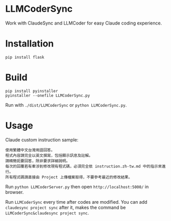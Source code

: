 # LLMCoderSync
Work with ClaudeSync and LLMCoder for easy Claude coding experience.

# Installation

```
pip install flask
```

# Build

```
pip install pyinstaller
pyinstaller --onefile LLMCoderSync.py
```

Run with `./dist/LLMCoderSync` or `python LLMCoderSync.py`.

# Usage

Claude custom instruction sample:

```
使用繁體中文台灣用語回答。
程式內容請完全以英文撰寫，包括顯示訊息及註解。
請精簡扼要回答，除非要求詳細說明。
每次的回覆若有牽涉到修改現有程式碼，必須完全依 instruction.zh-tw.md 中的指示來進行。
所有程式碼請直接由 Project 上傳檔案取得，不要參考最近的修改結果。
```

Run `python LLMCoderServer.py` then open `http://localhost:5000/` in browser.

Run `LLMCoderSync` every time after codes are modified. You can add `claudesync project sync` after it, makes the command be `LLMCoderSync&claudesync project sync`.